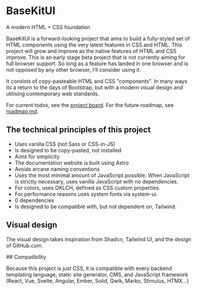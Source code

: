# BaseKitUI

A modern HTML + CSS foundation

BaseKitUI is a forward-looking project that aims to build a fully-styled set of HTML components using the very latest features in CSS and HTML. This project will grow and improve as the native features of HTML and CSS improve. This is an early stage beta project that is not currently aiming for full browser support. So long as a feature has landed in one browser and is not opposed by any other browser, I'll consider using it.

It consists of copy-pasteable HTML and CSS "components". In many ways its a return to the days of Bootstrap, but with a modern visual design and utilising contemporary web standards.

For current todos, see the [project board](https://github.com/orgs/BaseKitUI/projects/1). For the future roadmap, see [roadmap.md](https://github.com/BaseKitUI/BaseKitUI/blob/main/roadmap.md).

## The technical principles of this project

- Uses vanilla CSS (not Sass or CSS-in-JS)
- Is designed to be copy-pasted, not installed
- Aims for simplicity
- The documentation website is built using Astro
- Avoids arcane naming conventions
- Uses the most minimal amount of JavaScript possible. When JavaScript is strictly necessary, uses vanilla JavaScript with no dependencies.
- For colors, uses OKLCH, defined as CSS custom properties.
- For performance reasons uses system fonts via system-ui.
- 0 dependencies
- Is designed to be compatible with, but not dependent on, Tailwind.

## Visual design

The visual design takes inspiration from Shadcn, Tailwind UI, and the design of GitHub.com.

## Compatibility

Because this project is just CSS, it is compatible with every backend templating language, static site generator, CMS, and JavaScript framework (React, Vue, Svelte, Angular, Ember, Solid, Qwik, Marko, Stimulus, HTMX...)